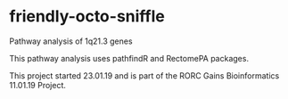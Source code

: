 # friendly-octo-sniffle
Pathway analysis of 1q21.3 genes

This pathway analysis uses pathfindR and RectomePA packages.

This project started 23.01.19 and is part of the RORC Gains Bioinformatics 11.01.19 Project.


